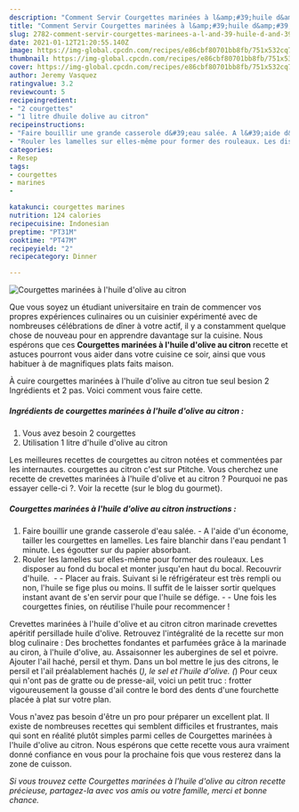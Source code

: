 ```yaml
---
description: "Comment Servir Courgettes marinées à l&amp;#39;huile d&amp;#39;olive au citron"
title: "Comment Servir Courgettes marinées à l&amp;#39;huile d&amp;#39;olive au citron"
slug: 2782-comment-servir-courgettes-marinees-a-l-and-39-huile-d-and-39-olive-au-citron
date: 2021-01-12T21:20:55.140Z
image: https://img-global.cpcdn.com/recipes/e86cbf80701bb8fb/751x532cq70/courgettes-marinees-a-lhuile-dolive-au-citron-photo-principale-de-la-recette.jpg
thumbnail: https://img-global.cpcdn.com/recipes/e86cbf80701bb8fb/751x532cq70/courgettes-marinees-a-lhuile-dolive-au-citron-photo-principale-de-la-recette.jpg
cover: https://img-global.cpcdn.com/recipes/e86cbf80701bb8fb/751x532cq70/courgettes-marinees-a-lhuile-dolive-au-citron-photo-principale-de-la-recette.jpg
author: Jeremy Vasquez
ratingvalue: 3.2
reviewcount: 5
recipeingredient:
- "2 courgettes"
- "1 litre dhuile dolive au citron"
recipeinstructions:
- "Faire bouillir une grande casserole d&#39;eau salée. A l&#39;aide d&#39;un économe, tailler les courgettes en lamelles. Les faire blanchir dans l&#39;eau pendant 1 minute. Les égoutter sur du papier absorbant."
- "Rouler les lamelles sur elles-même pour former des rouleaux. Les disposer au fond du bocal et monter jusqu&#39;en haut du bocal. Recouvrir d&#39;huile.   Placer au frais. Suivant si le réfrigérateur est très rempli ou non, l&#39;huile se fige plus ou moins. Il suffit de le laisser sortir quelques instant avant de s&#39;en servir pour que l&#39;huile se défige.  Une fois les courgettes finies, on réutilise l&#39;huile pour recommencer !"
categories:
- Resep
tags:
- courgettes
- marines
- 

katakunci: courgettes marines  
nutrition: 124 calories
recipecuisine: Indonesian
preptime: "PT31M"
cooktime: "PT47M"
recipeyield: "2"
recipecategory: Dinner

---
```



![Courgettes marinées à l&#39;huile d&#39;olive au citron](https://img-global.cpcdn.com/recipes/e86cbf80701bb8fb/751x532cq70/courgettes-marinees-a-lhuile-dolive-au-citron-photo-principale-de-la-recette.jpg)

Que vous soyez un étudiant universitaire en train de commencer vos propres expériences culinaires ou un cuisinier expérimenté avec de nombreuses célébrations de dîner à votre actif, il y a constamment quelque chose de nouveau pour en apprendre davantage sur la cuisine. Nous espérons que ces <strong> Courgettes marinées à l&#39;huile d&#39;olive au citron </strong> recette et astuces pourront vous aider dans votre cuisine ce soir, ainsi que vous habituer à de magnifiques plats faits maison.

<!--inarticleads1-->

À cuire courgettes marinées à l&#39;huile d&#39;olive au citron tue seul besion 2 Ingrédients et 2 pas. Voici comment vous faire cette.

##### Ingrédients de courgettes marinées à l&#39;huile d&#39;olive au citron :

1. Vous avez besoin 2 courgettes
1. Utilisation 1 litre d&#39;huile d&#39;olive au citron


Les meilleures recettes de courgettes au citron notées et commentées par les internautes. courgettes au citron c&#39;est sur Ptitche. Vous cherchez une recette de crevettes marinées à l&#39;huile d&#39;olive et au citron ? Pourquoi ne pas essayer celle-ci ?. Voir la recette (sur le blog du gourmet). 

<!--inarticleads2-->

##### Courgettes marinées à l&#39;huile d&#39;olive au citron instructions :

1. Faire bouillir une grande casserole d&#39;eau salée. - A l&#39;aide d&#39;un économe, tailler les courgettes en lamelles. Les faire blanchir dans l&#39;eau pendant 1 minute. Les égoutter sur du papier absorbant.
1. Rouler les lamelles sur elles-même pour former des rouleaux. Les disposer au fond du bocal et monter jusqu&#39;en haut du bocal. Recouvrir d&#39;huile.  -  - Placer au frais. Suivant si le réfrigérateur est très rempli ou non, l&#39;huile se fige plus ou moins. Il suffit de le laisser sortir quelques instant avant de s&#39;en servir pour que l&#39;huile se défige. -  - Une fois les courgettes finies, on réutilise l&#39;huile pour recommencer !


Crevettes marinées à l&#39;huile d&#39;olive et au citron citron marinade crevettes apéritif persillade huile d&#39;olive. Retrouvez l&#39;intégralité de la recette sur mon blog culinaire : Des brochettes fondantes et parfumées grâce à la marinade au ciron, à l&#39;huile d&#39;olive, au. Assaisonner les aubergines de sel et poivre. Ajouter l&#39;ail haché, persil et thym. Dans un bol mettre le jus des citrons, le persil et l&#39;ail préalablement hachés (*), le sel et l&#39;huile d&#39;olive. (*) Pour ceux qui n&#39;ont pas de gratte ou de presse-ail, voici un petit truc : frotter vigoureusement la gousse d&#39;ail contre le bord des dents d&#39;une fourchette placée à plat sur votre plan. 

<!--inarticleads1-->

<p>
Vous n'avez pas besoin d'être un pro pour préparer un excellent plat. Il existe de nombreuses recettes qui semblent difficiles et frustrantes, mais qui sont en réalité plutôt simples parmi celles de Courgettes marinées à l&#39;huile d&#39;olive au citron. Nous espérons que cette recette vous aura vraiment donné confiance en vous pour la prochaine fois que vous resterez dans la zone de cuisson.
</p>

<p>
<i>Si vous trouvez cette Courgettes marinées à l&#39;huile d&#39;olive au citron recette précieuse, partagez-la avec vos amis ou votre famille, merci et bonne chance.</i>
</p>
